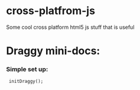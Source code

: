 # cross-platfrom-js
Some cool cross platform html5 js stuff that is useful

<h1>Draggy mini-docs:</h1>
<h3>Simple set up: </h3>
<code> initDraggy(); </code>
